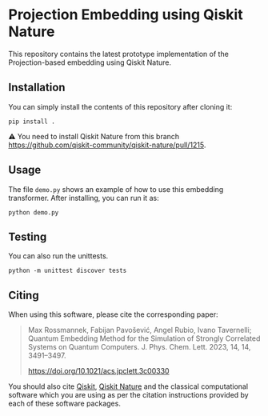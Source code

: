 # Projection Embedding using Qiskit Nature

This repository contains the latest prototype implementation of the Projection-based embedding using Qiskit Nature.

## Installation

You can simply install the contents of this repository after cloning it:
```
pip install .
```

:warning: You need to install Qiskit Nature from this branch https://github.com/qiskit-community/qiskit-nature/pull/1215.

## Usage

The file `demo.py` shows an example of how to use this embedding transformer.
After installing, you can run it as:
```
python demo.py
```

## Testing

You can also run the unittests.
```
python -m unittest discover tests
```

## Citing

When using this software, please cite the corresponding paper:

> Max Rossmannek, Fabijan Pavošević, Angel Rubio, Ivano Tavernelli;
> Quantum Embedding Method for the Simulation of Strongly Correlated Systems on Quantum Computers.
> J. Phys. Chem. Lett. 2023, 14, 14, 3491–3497.
>
> https://doi.org/10.1021/acs.jpclett.3c00330

You should also cite [Qiskit](https://github.com/Qiskit/qiskit-terra),
[Qiskit Nature](https://github.com/Qiskit/qiskit-nature) and the classical computational software
which you are using as per the citation instructions provided by each of these software packages.
